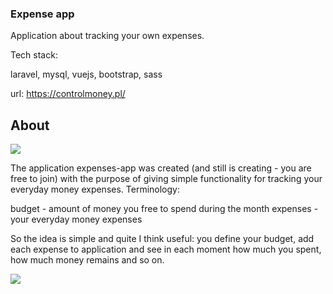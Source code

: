 ### Expense app

Application about tracking your own expenses.

Tech stack:

laravel,
mysql,
vuejs,
bootstrap,
sass


url: https://controlmoney.pl/

## About

<img src="https://controlmoney.pl/img/github/money.jpg"/>

The application expenses-app was created (and still is creating - you are free to join) with the purpose of giving simple functionality for tracking your everyday money expenses.
Terminology:

budget - amount of money you free to spend during the month
expenses - your everyday money expenses

So the idea is simple and quite I think useful: you define your budget, add each expense to application and see in each moment how much you spent, how much money remains and so on.

<img src="https://controlmoney.pl/img/github/expenses.png"/>
